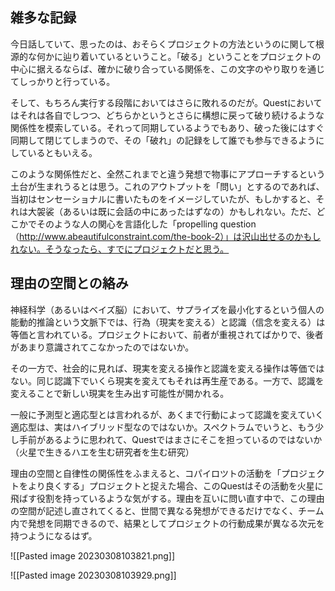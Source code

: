 ## 雑多な記録

今日話していて、思ったのは、おそらくプロジェクトの方法というのに関して根源的な何かに辿り着いているということ。「破る」ということをプロジェクトの中心に据えるならば、確かに破り合っている関係を、この文字のやり取りを通じてしっかりと行っている。

そして、もちろん実行する段階においてはさらに敗れるのだが。Questにおいてはそれは各自でしつつ、どちらかというとさらに構想に戻って破り続けるような関係性を模索している。それって同期しているようでもあり、破った後にはすぐ同期して閉じてしまうので、その「破れ」の記録をして誰でも参与できるようにしているともいえる。

このような関係性だと、全然これまでと違う発想で物事にアプローチするという土台が生まれうるとは思う。これのアウトプットを「問い」とするのであれば、当初はセンセーショナルに書いたものをイメージしていたが、もしかすると、それは大袈裟（あるいは既に会話の中にあったはずなの）かもしれない。ただ、どこかでそのような人の関心を言語化した「propelling question（http://www.abeautifulconstraint.com/the-book-2）」は沢山出せるのかもしれない。そうなったら、すでにプロジェクトだと思う。

## 理由の空間との絡み

神経科学（あるいはベイズ脳）において、サプライズを最小化するという個人の能動的推論という文脈下では、行為（現実を変える）と認識（信念を変える）は等価と言われている。プロジェクトにおいて、前者が重視されてばかりで、後者があまり意識されてこなかったのではないか。

その一方で、社会的に見れば、現実を変える操作と認識を変える操作は等価ではない。同じ認識下でいくら現実を変えてもそれは再生産である。一方で、認識を変えることで新しい現実を生み出す可能性が開かれる。

一般に予測型と適応型とは言われるが、あくまで行動によって認識を変えていく適応型は、実はハイブリッド型なのではないか。スペクトラムでいうと、もう少し手前があるように思われて、Questではまさにそこを担っているのではないか（火星で生きるハエを生む研究者を生む研究）

理由の空間と自律性の関係性をふまえると、コパイロツトの活動を「プロジェクトをより良くする」プロジェクトと捉えた場合、このQuestはその活動を火星に飛ばす役割を持っているような気がする。理由を互いに問い直す中で、この理由の空間が記述し直されてくると、世間で異なる発想ができるだけでなく、チーム内で発想を同期できるので、結果としてプロジェクトの行動成果が異なる次元を持つようになるはず。



![[Pasted image 20230308103821.png]]

![[Pasted image 20230308103929.png]]

